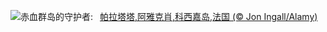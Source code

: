![](https://www.bing.com/th?id=OHR.GenoeseTower_ZH-CN0086623003_UHD.jpg&w=1000)赤血群岛的守护者:&nbsp;&ensp;[帕拉塔塔,阿雅克肖,科西嘉岛,法国 (© Jon Ingall/Alamy)](https://www.bing.com/th?id=OHR.GenoeseTower_ZH-CN0086623003_UHD.jpg)
<br><br/>
